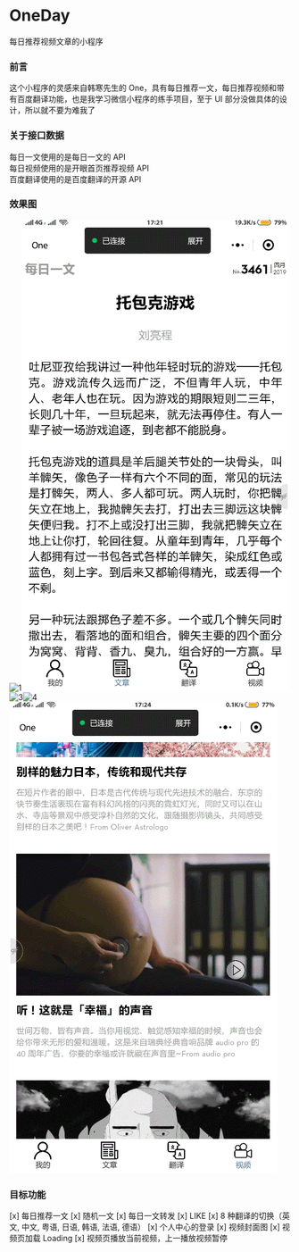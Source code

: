 # OneDay
每日推荐视频文章的小程序

### 前言
这个小程序的灵感来自韩寒先生的 One，具有每日推荐一文，每日推荐视频和带有百度翻译功能，也是我学习微信小程序的练手项目，至于 UI 部分没做具体的设计，所以就不要为难我了

### 关于接口数据
每日一文使用的是每日一文的 API     
每日视频使用的是开眼首页推荐视频 API     
百度翻译使用的是百度翻译的开源 API    

### 效果图
![1](./static/article.gif)![2](./static/translate.gif)![3](./static/video.gif)![4](./static/video2.gif)![5](./static/user.gif)

### 目标功能
[x] 每日推荐一文
[x] 随机一文
[x] 每日一文转发
[x] LIKE
[x] 8 种翻译的切换（英文, 中文, 粤语, 日语, 韩语, 法语, 德语）
[x] 个人中心的登录
[x] 视频封面图
[x] 视频页加载 Loading
[x] 视频页播放当前视频，上一播放视频暂停
